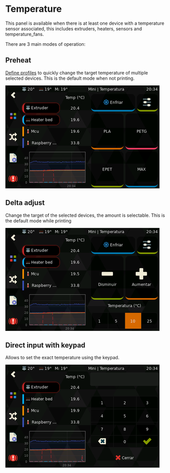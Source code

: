 # Temperature

This panel is available when there is at least one device with a temperature sensor associated,
this includes extruders, heaters, sensors and temperature_fans.

There are 3 main modes of operation:

## Preheat
[Define profiles](../Configuration.md#preheat-options) to quickly change the target temperature of multiple selected devices.
This is the default mode when not printing.

![Preheat_screenshot](../img/panels/temperature.png)

## Delta adjust
Change the target of the selected devices, the amount is selectable.
This is the default mode while printing

![Delta_screenshot](../img/panels/temperature_delta.png)

## Direct input with keypad
Allows to set the exact temperature using the keypad.

![Keypad_screenshot](../img/panels/temperature_keypad.png)
